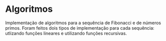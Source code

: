 # Algoritmos

Implementação de algoritmos para a sequência de Fibonacci e de números primos. 
Foram feitos dois tipos de implementação para cada sequência: utlizando funções lineares e utilizando funções recursivas. 
